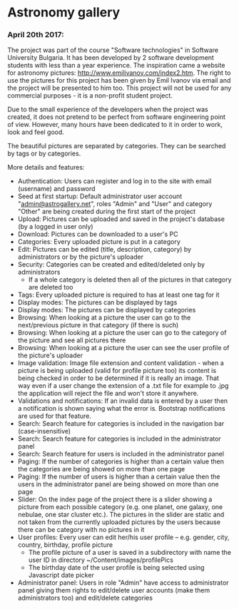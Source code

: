 # Astronomy gallery

### April 20th 2017:

The project was part of the course "Software technologies" in Software University Bulgaria. It has been developed by 2 software development students with less than a year experience. The inspiration came a website for astronomy pictures: <a href="http://www.emilivanov.com/index2.htm" target="_blank">http://www.emilivanov.com/index2.htm</a>. The right to use the pictures for this project has been given by Emil Ivanov via email and the project will be presented to him too. This project will not be used for any commercial purposes - it is a non-profit student project.

Due to the small experience of the developers when the project was created, it does not pretend to be perfect from software engineering point of view. However, many hours have been dedicated to it in order to work, look and feel good.

The beautiful pictures are separated by categories. They can be searched by tags or by categories.

More details and features:

- Authentication: Users can register and log in to the site with email (username) and password
- Seed at first startup: Default administrator user account "admin@astrogallery.net", roles "Admin" and "User" and category "Other" are being created during the first start of the project 
- Upload: Pictures can be uploaded and saved in the project's database (by a logged in user only)
- Download: Pictures can be downloaded to a user's PC
- Categories: Every uploaded picture is put in a category
- Edit: Pictures can be edited (title, description, category) by administrators or by the picture's uploader
- Security: Categories can be created and edited/deleted only by administrators
	* If a whole category is deleted then all of the pictures in that category are deleted too
- Tags: Every uploaded picture is required to has at least one tag for it
- Display modes: The pictures can be displayed by tags
- Display modes: The pictures can be displayed by categories
- Browsing: When looking at a picture the user can go to the next/previous picture in that category (if there is such)
- Browsing: When looking at a picture the user can go to the category of the picture and see all pictures there
- Browsing: When looking at a picture the user can see the user profile of the picture's uploader
- Image validation: Image file extension and content validation - when a picture is being uploaded (valid for profile picture too) its content is being checked in order to be determined if it is really an image. That way even if a user change the extension of a .txt file for example to .jpg the application will reject the file and won't store it anywhere.
- Validations and notifications: If an invalid data is entered by a user then a notification is shown saying what the error is. Bootstrap notifications are used for that feature.
- Search: Search feature for categories is included in the navigation bar (case-insensitive)
- Search: Search feature for categories is included in the administrator panel
- Search: Search feature for users is included in the administrator panel
- Paging: If the number of categories is higher than a certain value then the categories are being showed on more than one page
- Paging: If the number of users is higher than a certain value then the users in the administrator panel are being showed on more than one page
- Slider: On the index page of the project there is a slider showing a picture from each possible category (e.g. one planet, one galaxy, one nebulae, one star cluster etc.). The pictures in the slider are static and not taken from the currently uploaded pictures by the users because there can be category with no pictures in it
- User profiles: Every user can edit her/his user profile – e.g. gender, city, country, birthday, profile picture
	* The profile picture of a user is saved in a subdirectory with name the user ID in directory ~/Content/images/profilePics
	* The birthday date of the user profile is being selected using Javascript date picker
- Administrator panel: Users in role "Admin" have access to administrator panel giving them rights to edit/delete user accounts (make them administrators too) and edit/delete categories



